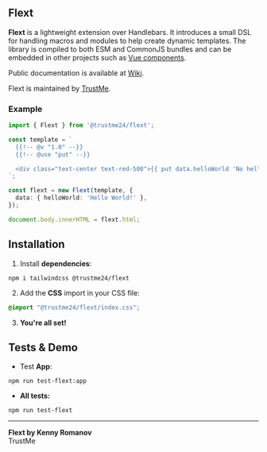 ## Flext

**Flext** is a lightweight extension over Handlebars. It introduces a small DSL for handling macros and modules to help create dynamic templates. The library is compiled to both ESM and CommonJS bundles and can be embedded in other projects such as [Vue components](https://www.npmjs.com/package/vue-flext).

Public documentation is available at [Wiki](https://trustmekz.atlassian.net/wiki/external/MTUwYzM5NjUzNDE4NDViMGJlMTliOWEzNzM1Y2RiZWE).

Flext is maintained by [TrustMe](https://trustme24.com/).

### Example
```ts
import { Flext } from '@trustme24/flext';

const template = `
  {{!-- @v "1.0" --}}
  {{!-- @use "put" --}}

  <div class="text-center text-red-500">{{ put data.helloWorld 'No hello world...' }}</div>
`;

const flext = new Flext(template, {
  data: { helloWorld: 'Hello World!' },
});

document.body.innerHTML = flext.html;
```

## Installation

1. Install **dependencies**:

```shell
npm i tailwindcss @trustme24/flext
```

2. Add the **CSS** import in your CSS file:

```css
@import "@trustme24/flext/index.css";
```

3. **You're all set!**

## Tests & Demo

- Test **App**:

```shell
npm run test-flext:app
```

- **All tests:**

```shell
npm run test-flext
```

---
**Flext by Kenny Romanov**  
TrustMe
